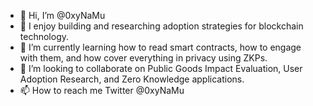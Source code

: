 - 👋 Hi, I’m @0xyNaMu
- 👀 I enjoy building and researching adoption strategies for blockchain technology. 
- 🌱 I’m currently learning how to read smart contracts, how to engage with them, and how cover everything in privacy using ZKPs.
- 💞️ I’m looking to collaborate on Public Goods Impact Evaluation, User Adoption Research, and Zero Knowledge applications.
- 📫 How to reach me Twitter @0xyNaMu

<!---
0xyNaMu/0xyNaMu is a ✨ special ✨ repository because its `README.md` (this file) appears on your GitHub profile.
You can click the Preview link to take a look at your changes.
--->

